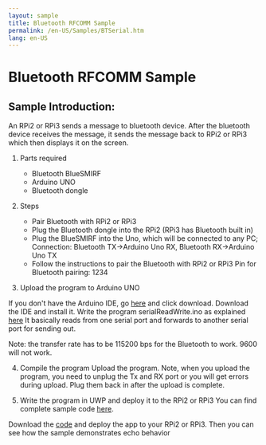 ```yaml
---
layout: sample
title: Bluetooth RFCOMM Sample
permalink: /en-US/Samples/BTSerial.htm
lang: en-US
---
```

# Bluetooth RFCOMM Sample

## Sample Introduction:

An RPi2 or RPi3 sends a message to bluetooth device. After the bluetooth device receives the message, it sends the message
back to RPi2 or RPi3 which then displays it on the screen.

1. Parts required
	- Bluetooth BlueSMIRF
	- Arduino UNO
	- Bluetooth dongle
	
2.	Steps
	- Pair Bluetooth with RPi2 or RPi3
	- Plug the Bluetooth dongle into the RPi2 (RPi3 has Bluetooth built in)
	- Plug the BlueSMIRF into the Uno, which will be connected to any PC; 
	  Connection: Bluetooth TX->Arduino Uno RX, Bluetooth RX->Arduino Uno TX
    - Follow the instructions to pair the Bluetooth with RPi2 or RPi3
		Pin for Bluetooth pairing: 1234
 
3.	Upload the program to Arduino UNO

If you don't have the Arduino IDE, go [here](https://www.arduino.cc/) and click download. Download the IDE and install it.
Write the program serialReadWrite.ino as explained [here](https://github.com/ms-iot/samples/blob/develop/BTSerial/serialReadWrite.ino)
It basically reads from one serial port and forwards to another serial port for sending out.


Note: the transfer rate has to be 115200 bps for the Bluetooth to work. 9600 will not work.
 
4. Compile the program
   Upload the program. Note, when you upload the program, you need to unplug the Tx and RX port or you will get errors during upload. 
   Plug them back in after the upload is complete.
 
5.	Write the program in UWP and deploy it to the RPi2 or RPi3
	You can find complete sample code [here](https://github.com/ms-iot/samples/tree/develop/BTSerial).
 
Download the [code](https://github.com/ms-iot/samples/tree/develop/BTSerial) and deploy the app to your RPi2 or RPi3. Then you can see how the sample demonstrates echo behavior



